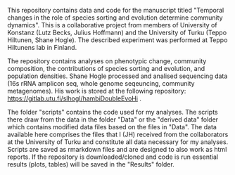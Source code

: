 This repository contains data and code for the manuscript titled "Temporal changes in the role of species sorting and evolution determine community dynamics".
This is a collaborative project from members of University of Konstanz (Lutz Becks, Julius Hoffmann) and the University of Turku (Teppo Hiltunen, Shane Hogle).
The described experiment was performed at Teppo Hiltunens lab in Finland.

The repository contains analyses on phenotypic change, community composition, the contributions of species sorting and evolution, and population densities.
Shane Hogle processed and analised sequencing data (16s rRNA amplicon seq, whole genome seqeuncing, community metagenomes). His work is stored at the following repository:
https://gitlab.utu.fi/slhogl/hambiDoubleEvoHi . 

The folder "scripts" contains the code used for my analyses. The scripts there draw from the data in the folder "Data" or the "derived data" folder which contains modified data files based on the files in "Data".
The data available here comprises the files that I (JH) received from the collaborators at the University of Turku and constitute all data necessary for my analyses.
Scripts are saved as rmarkdown files and are designed to also work as html reports. If the repository is downloaded/cloned and code is run essential results (plots, tables) will be saved in the "Results" folder.
